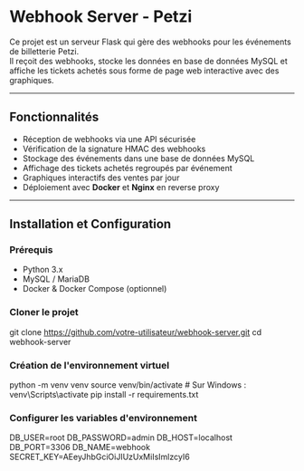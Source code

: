# Webhook Server - Petzi

Ce projet est un serveur Flask qui gère des webhooks pour les événements de billetterie Petzi.  
Il reçoit des webhooks, stocke les données en base de données MySQL et affiche les tickets achetés sous forme de page web interactive avec des graphiques.

---

## Fonctionnalités

- Réception de webhooks via une API sécurisée
- Vérification de la signature HMAC des webhooks
- Stockage des événements dans une base de données MySQL
- Affichage des tickets achetés regroupés par événement
- Graphiques interactifs des ventes par jour
- Déploiement avec **Docker** et **Nginx** en reverse proxy

---

## Installation et Configuration

### **Prérequis**
- Python 3.x
- MySQL / MariaDB
- Docker & Docker Compose (optionnel)

### **Cloner le projet**
git clone https://github.com/votre-utilisateur/webhook-server.git
cd webhook-server

### **Création de l'environnement virtuel**
python -m venv venv
source venv/bin/activate  # Sur Windows : venv\Scripts\activate
pip install -r requirements.txt

### **Configurer les variables d'environnement**
DB_USER=root
DB_PASSWORD=admin
DB_HOST=localhost
DB_PORT=3306
DB_NAME=webhook
SECRET_KEY=AEeyJhbGciOiJIUzUxMiIsImlzcyI6
